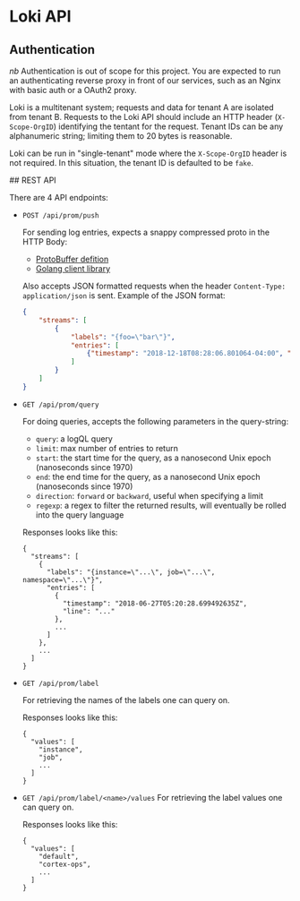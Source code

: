 # Loki API

## Authentication

*nb* Authentication is out of scope for this project.
You are expected to run an authenticating reverse proxy in front of our services, such as an Nginx with basic auth or a OAuth2 proxy.

Loki is a multitenant system; requests and data for tenant A are isolated from tenant B.
Requests to the Loki API should include an HTTP header (`X-Scope-OrgID`) identifying the tentant for the request.
Tenant IDs can be any alphanumeric string; limiting them to 20 bytes is reasonable.

Loki can be run in "single-tenant" mode where the `X-Scope-OrgID` header is not required.
In this situation, the tenant ID is defaulted to be `fake`.

## REST API

There are 4 API endpoints:

- `POST /api/prom/push`

  For sending log entries, expects a snappy compressed proto in the HTTP Body:

  - [ProtoBuffer defition](/pkg/logproto/logproto.proto)
  - [Golang client library](/pkg/promtail/client.go)

  Also accepts JSON formatted requests when the header `Content-Type: application/json` is sent.  Example of the JSON format:

  ```json
  {
      "streams": [
          {
              "labels": "{foo=\"bar\"}",
              "entries": [
                  {"timestamp": "2018-12-18T08:28:06.801064-04:00", "line": "baz"}
              ]
          }
      ]
  }
  ```

- `GET /api/prom/query`

  For doing queries, accepts the following parameters in the query-string:
  - `query`: a logQL query
  - `limit`: max number of entries to return
  - `start`: the start time for the query, as a nanosecond Unix epoch (nanoseconds since 1970)
  - `end`: the end time for the query, as a nanosecond Unix epoch (nanoseconds since 1970)
  - `direction`: `forward` or `backward`, useful when specifying a limit
  - `regexp`: a regex to filter the returned results, will eventually be rolled into the query language

  Responses looks like this:
  ```
  {
    "streams": [
      {
        "labels": "{instance=\"...\", job=\"...\", namespace=\"...\"}",
        "entries": [
          {
            "timestamp": "2018-06-27T05:20:28.699492635Z",
            "line": "..."
          },
          ...
        ]
      },
      ...
    ]
  }
  ```

- `GET /api/prom/label`

  For retrieving the names of the labels one can query on.

  Responses looks like this:
  ```
  {
    "values": [
      "instance",
      "job",
      ...
    ]
  }
  ```

- `GET /api/prom/label/<name>/values`
  For retrieving the label values one can query on.

  Responses looks like this:
  ```
  {
    "values": [
      "default",
      "cortex-ops",
      ...
    ]
  }
  ```
